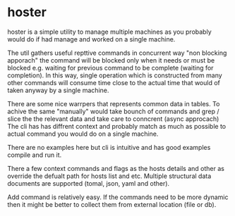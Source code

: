 # hoster

hoster is a simple utility to manage multiple machines as you probably would do if had manage and worked on a single machine.

The util gathers useful repttive commands in concurrent way "non blocking apporach" the command will be blocked only when it needs or must be blocked e.g. waiting for previous command to be complete (waiting for completion). In this way, single operation which is constructed from many other commands will consume time close to the actual time that would of taken anyway by a single machine.

There are some nice warrpers that represents common data in tables. To achive the same "manually" would take bounch of commands and grep / slice the the relevant data and take care to conncrent (async approcach)
The cli has has diffrent context and probably match as much as possible to actual command you would do on a single machine.

There are no examples here but cli is intuitive and has good examples compile and run it. 

There a few context commands and flags as the hosts details and other as override the defualt path for hosts list and etc.
Multiple structural data documents are supported (tomal, json, yaml and other).

Add command is relatively easy. If the commands need to be more dynamic then it might be better to collect them from external location (file or db).
